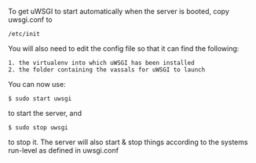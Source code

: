 To get uWSGI to start automatically when the server is booted, copy uwsgi.conf to

    /etc/init

You will also need to edit the config file so that it can find the following:

    1. the virtualenv into which uWSGI has been installed
    2. the folder containing the vassals for uWSGI to launch

You can now use:

    $ sudo start uwsgi

to start the server, and

    $ sudo stop uwsgi

to stop it. The server will also start & stop things according to the systems run-level as defined in uwsgi.conf

